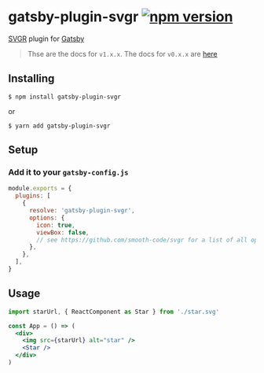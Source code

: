 # gatsby-plugin-svgr [![npm version](https://badge.fury.io/js/gatsby-plugin-svgr.svg)](https://badge.fury.io/js/gatsby-plugin-svgr)

[SVGR](https://github.com/smooth-code/svgr) plugin for [Gatsby](https://www.gatsbyjs.org)

> Thse are the docs for `v1.x.x`. The docs for `v0.x.x` are [here](https://github.com/zabute/gatsby-plugin-svgr/tree/v0.x)

## Installing

```console
$ npm install gatsby-plugin-svgr
```
or
```console
$ yarn add gatsby-plugin-svgr
```

## Setup

### Add it to your `gatsby-config.js`

```js
module.exports = {
  plugins: [
    {
      resolve: 'gatsby-plugin-svgr',
      options: {
        icon: true,
        viewBox: false,
        // see https://github.com/smooth-code/svgr for a list of all options
      },
    },
  ],
}
```

## Usage

```jsx
import starUrl, { ReactComponent as Star } from './star.svg'

const App = () => (
  <div>
    <img src={starUrl} alt="star" />
    <Star />
  </div>
)
```

